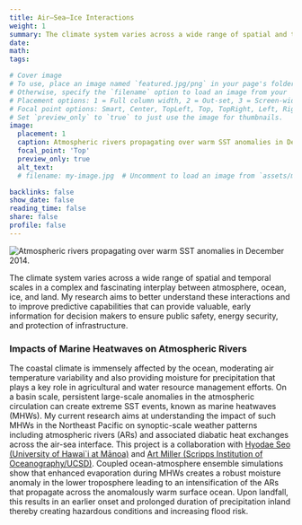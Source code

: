 ```yaml
---
title: Air–Sea–Ice Interactions
weight: 1
summary: The climate system varies across a wide range of spatial and temporal scales in a complex and fascinating interplay between atmosphere, ocean, ice, and land. My research aims to better understand these interactions and to improve predictive capabilities that can provide valuable, early information for decision makers to ensure public safety, energy security, and protection of infrastructure.
date:
math: 
tags:

# Cover image
# To use, place an image named `featured.jpg/png` in your page's folder.
# Otherwise, specify the `filename` option to load an image from your `assets/media/` folder.
# Placement options: 1 = Full column width, 2 = Out-set, 3 = Screen-width
# Focal point options: Smart, Center, TopLeft, Top, TopRight, Left, Right, BottomLeft, Bottom, BottomRight
# Set `preview_only` to `true` to just use the image for thumbnails.
image:
  placement: 1
  caption: Atmospheric rivers propagating over warm SST anomalies in December 2014.
  focal_point: 'Top'
  preview_only: true
  alt_text:
  # filename: my-image.jpg  # Uncomment to load an image from `assets/media/` instead.

backlinks: false
show_date: false
reading_time: false
share: false
profile: false
---
```

![Atmospheric rivers propagating over warm SST anomalies in December 2014.](obs_ivt_sst_v2.gif)

The climate system varies across a wide range of spatial and temporal scales in a complex and fascinating interplay between atmosphere, ocean, ice, and land. My research aims to better understand these interactions and to improve predictive capabilities that can provide valuable, early information for decision makers to ensure public safety, energy security, and protection of infrastructure.

### Impacts of Marine Heatwaves on Atmospheric Rivers

The coastal climate is immensely affected by the ocean, moderating air temperature variability and also providing moisture for precipitation that plays a key role in agricultural and water resource management efforts. On a basin scale, persistent large-scale anomalies in the atmospheric circulation can create extreme SST events, known as marine heatwaves (MHWs). My current research aims at understanding the impact of such MHWs in the Northeast Pacific on synoptic-scale weather patterns including atmospheric rivers (ARs) and associated diabatic heat exchanges across the air-sea interface. This project is a collaboration with [Hyodae Seo (University of Hawai`i at Mānoa)](https://www.hyodaeseo.com/projects/nsf_ca/) and [Art Miller (Scripps Institution of Oceanography/UCSD)](https://ajmiller000.github.io/). Coupled ocean-atmosphere ensemble simulations show that enhanced evaporation during MHWs creates a robust moisture anomaly in the lower troposphere
leading to an intensification of the ARs that propagate across the anomalously warm surface ocean. Upon landfall, this results in an earlier onset and prolonged duration of precipitation inland thereby creating hazardous conditions and increasing flood risk.
